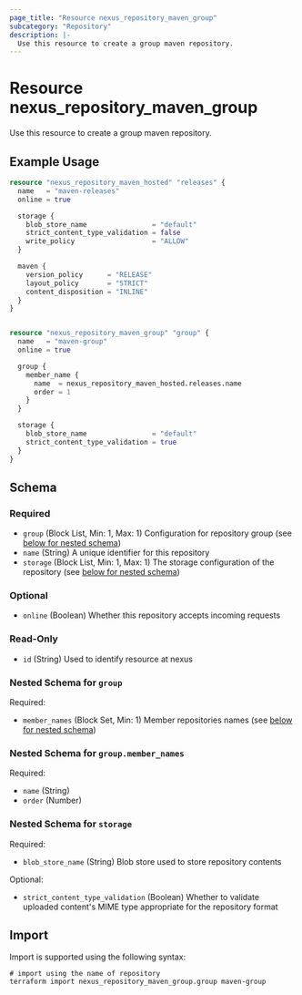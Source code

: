 ```yaml
---
page_title: "Resource nexus_repository_maven_group"
subcategory: "Repository"
description: |-
  Use this resource to create a group maven repository.
---
```

# Resource nexus_repository_maven_group
Use this resource to create a group maven repository.
## Example Usage
```terraform
resource "nexus_repository_maven_hosted" "releases" {
  name   = "maven-releases"
  online = true

  storage {
    blob_store_name                = "default"
    strict_content_type_validation = false
    write_policy                   = "ALLOW"
  }

  maven {
    version_policy      = "RELEASE"
    layout_policy       = "STRICT"
    content_disposition = "INLINE"
  }
}


resource "nexus_repository_maven_group" "group" {
  name   = "maven-group"
  online = true

  group {
    member_name {
      name  = nexus_repository_maven_hosted.releases.name
      order = 1
    }
  }

  storage {
    blob_store_name                = "default"
    strict_content_type_validation = true
  }
}
```
<!-- schema generated by tfplugindocs -->
## Schema

### Required

- `group` (Block List, Min: 1, Max: 1) Configuration for repository group (see [below for nested schema](#nestedblock--group))
- `name` (String) A unique identifier for this repository
- `storage` (Block List, Min: 1, Max: 1) The storage configuration of the repository (see [below for nested schema](#nestedblock--storage))

### Optional

- `online` (Boolean) Whether this repository accepts incoming requests

### Read-Only

- `id` (String) Used to identify resource at nexus

<a id="nestedblock--group"></a>
### Nested Schema for `group`

Required:

- `member_names` (Block Set, Min: 1) Member repositories names (see [below for nested schema](#nestedblock--group--member_names))

<a id="nestedblock--group--member_names"></a>
### Nested Schema for `group.member_names`

Required:

- `name` (String)
- `order` (Number)



<a id="nestedblock--storage"></a>
### Nested Schema for `storage`

Required:

- `blob_store_name` (String) Blob store used to store repository contents

Optional:

- `strict_content_type_validation` (Boolean) Whether to validate uploaded content's MIME type appropriate for the repository format
## Import
Import is supported using the following syntax:
```shell
# import using the name of repository
terraform import nexus_repository_maven_group.group maven-group
```
